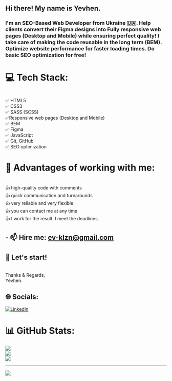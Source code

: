 ## Hi there! My name is Yevhen.
### I'm an SEO-Based Web Developer from Ukraine 🇺🇦. Help clients convert their Figma designs into Fully responsive web pages (Desktop and Mobile) while ensuring perfect quality! I take care of making the code reusable in the long term (BEM). Optimize website performance for faster loading times. Do basic SEO optimization for free!

# 💻 Tech Stack:
<br>✅ HTML5
<br>✅ CSS3
<br>✅ SASS (SCSS)
<br>✅Responsive web pages (Desktop and Mobile)
<br>✅ BEM
<br>✅ Figma
<br>✅ JavaScript
<br>✅ Git, GitHub
<br>✅ SEO optimization

# 💫 Advantages of working with me:
<br>👍 high-quality code with comments
<br>👍 quick communication and turnarounds
<br>👍 very reliable and very flexible
<br>👍 you can contact me at any time
<br>👍 I work for the result. I meet the deadlines

## - 📫 Hire me: ev-klzn@gmail.com

## 🤝 Let's start!

<br>Thanks & Regards,
<br>Yevhen.

## 🌐 Socials:
[![LinkedIn](https://img.shields.io/badge/LinkedIn-%230077B5.svg?logo=linkedin&logoColor=white)](https://linkedin.com/in/ev-klzn) 
# 📊 GitHub Stats:
![](https://github-readme-stats.vercel.app/api?username=ev-klzn&theme=dark&hide_border=false&include_all_commits=true&count_private=true)<br/>
![](https://github-readme-streak-stats.herokuapp.com/?user=ev-klzn&theme=dark&hide_border=false)<br/>
![](https://github-readme-stats.vercel.app/api/top-langs/?username=ev-klzn&theme=dark&hide_border=false&include_all_commits=true&count_private=true&layout=compact)

---
[![](https://visitcount.itsvg.in/api?id=ev-klzn&icon=0&color=0)](https://visitcount.itsvg.in)

<!-- Proudly created with GPRM ( https://gprm.itsvg.in ) -->
